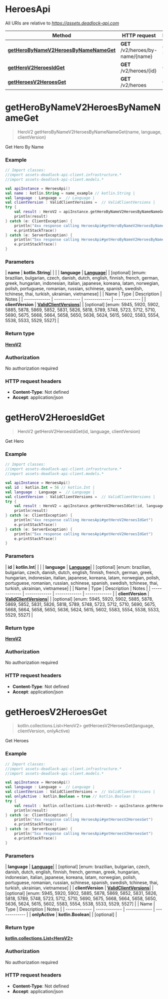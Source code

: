 # HeroesApi

All URIs are relative to *https://assets.deadlock-api.com*

| Method | HTTP request | Description |
| ------------- | ------------- | ------------- |
| [**getHeroByNameV2HeroesByNameNameGet**](HeroesApi.md#getHeroByNameV2HeroesByNameNameGet) | **GET** /v2/heroes/by-name/{name} | Get Hero By Name |
| [**getHeroV2HeroesIdGet**](HeroesApi.md#getHeroV2HeroesIdGet) | **GET** /v2/heroes/{id} | Get Hero |
| [**getHeroesV2HeroesGet**](HeroesApi.md#getHeroesV2HeroesGet) | **GET** /v2/heroes | Get Heroes |


<a id="getHeroByNameV2HeroesByNameNameGet"></a>
# **getHeroByNameV2HeroesByNameNameGet**
> HeroV2 getHeroByNameV2HeroesByNameNameGet(name, language, clientVersion)

Get Hero By Name

### Example
```kotlin
// Import classes:
//import assets-deadlock-api-client.infrastructure.*
//import assets-deadlock-api-client.models.*

val apiInstance = HeroesApi()
val name : kotlin.String = name_example // kotlin.String | 
val language : Language =  // Language | 
val clientVersion : ValidClientVersions =  // ValidClientVersions | 
try {
    val result : HeroV2 = apiInstance.getHeroByNameV2HeroesByNameNameGet(name, language, clientVersion)
    println(result)
} catch (e: ClientException) {
    println("4xx response calling HeroesApi#getHeroByNameV2HeroesByNameNameGet")
    e.printStackTrace()
} catch (e: ServerException) {
    println("5xx response calling HeroesApi#getHeroByNameV2HeroesByNameNameGet")
    e.printStackTrace()
}
```

### Parameters
| **name** | **kotlin.String**|  | |
| **language** | [**Language**](.md)|  | [optional] [enum: brazilian, bulgarian, czech, danish, dutch, english, finnish, french, german, greek, hungarian, indonesian, italian, japanese, koreana, latam, norwegian, polish, portuguese, romanian, russian, schinese, spanish, swedish, tchinese, thai, turkish, ukrainian, vietnamese] |
| Name | Type | Description  | Notes |
| ------------- | ------------- | ------------- | ------------- |
| **clientVersion** | [**ValidClientVersions**](.md)|  | [optional] [enum: 5945, 5920, 5902, 5885, 5878, 5869, 5852, 5831, 5826, 5818, 5789, 5748, 5723, 5712, 5710, 5690, 5675, 5668, 5664, 5658, 5650, 5636, 5624, 5615, 5602, 5583, 5554, 5538, 5533, 5529, 5527] |

### Return type

[**HeroV2**](HeroV2.md)

### Authorization

No authorization required

### HTTP request headers

 - **Content-Type**: Not defined
 - **Accept**: application/json

<a id="getHeroV2HeroesIdGet"></a>
# **getHeroV2HeroesIdGet**
> HeroV2 getHeroV2HeroesIdGet(id, language, clientVersion)

Get Hero

### Example
```kotlin
// Import classes:
//import assets-deadlock-api-client.infrastructure.*
//import assets-deadlock-api-client.models.*

val apiInstance = HeroesApi()
val id : kotlin.Int = 56 // kotlin.Int | 
val language : Language =  // Language | 
val clientVersion : ValidClientVersions =  // ValidClientVersions | 
try {
    val result : HeroV2 = apiInstance.getHeroV2HeroesIdGet(id, language, clientVersion)
    println(result)
} catch (e: ClientException) {
    println("4xx response calling HeroesApi#getHeroV2HeroesIdGet")
    e.printStackTrace()
} catch (e: ServerException) {
    println("5xx response calling HeroesApi#getHeroV2HeroesIdGet")
    e.printStackTrace()
}
```

### Parameters
| **id** | **kotlin.Int**|  | |
| **language** | [**Language**](.md)|  | [optional] [enum: brazilian, bulgarian, czech, danish, dutch, english, finnish, french, german, greek, hungarian, indonesian, italian, japanese, koreana, latam, norwegian, polish, portuguese, romanian, russian, schinese, spanish, swedish, tchinese, thai, turkish, ukrainian, vietnamese] |
| Name | Type | Description  | Notes |
| ------------- | ------------- | ------------- | ------------- |
| **clientVersion** | [**ValidClientVersions**](.md)|  | [optional] [enum: 5945, 5920, 5902, 5885, 5878, 5869, 5852, 5831, 5826, 5818, 5789, 5748, 5723, 5712, 5710, 5690, 5675, 5668, 5664, 5658, 5650, 5636, 5624, 5615, 5602, 5583, 5554, 5538, 5533, 5529, 5527] |

### Return type

[**HeroV2**](HeroV2.md)

### Authorization

No authorization required

### HTTP request headers

 - **Content-Type**: Not defined
 - **Accept**: application/json

<a id="getHeroesV2HeroesGet"></a>
# **getHeroesV2HeroesGet**
> kotlin.collections.List&lt;HeroV2&gt; getHeroesV2HeroesGet(language, clientVersion, onlyActive)

Get Heroes

### Example
```kotlin
// Import classes:
//import assets-deadlock-api-client.infrastructure.*
//import assets-deadlock-api-client.models.*

val apiInstance = HeroesApi()
val language : Language =  // Language | 
val clientVersion : ValidClientVersions =  // ValidClientVersions | 
val onlyActive : kotlin.Boolean = true // kotlin.Boolean | 
try {
    val result : kotlin.collections.List<HeroV2> = apiInstance.getHeroesV2HeroesGet(language, clientVersion, onlyActive)
    println(result)
} catch (e: ClientException) {
    println("4xx response calling HeroesApi#getHeroesV2HeroesGet")
    e.printStackTrace()
} catch (e: ServerException) {
    println("5xx response calling HeroesApi#getHeroesV2HeroesGet")
    e.printStackTrace()
}
```

### Parameters
| **language** | [**Language**](.md)|  | [optional] [enum: brazilian, bulgarian, czech, danish, dutch, english, finnish, french, german, greek, hungarian, indonesian, italian, japanese, koreana, latam, norwegian, polish, portuguese, romanian, russian, schinese, spanish, swedish, tchinese, thai, turkish, ukrainian, vietnamese] |
| **clientVersion** | [**ValidClientVersions**](.md)|  | [optional] [enum: 5945, 5920, 5902, 5885, 5878, 5869, 5852, 5831, 5826, 5818, 5789, 5748, 5723, 5712, 5710, 5690, 5675, 5668, 5664, 5658, 5650, 5636, 5624, 5615, 5602, 5583, 5554, 5538, 5533, 5529, 5527] |
| Name | Type | Description  | Notes |
| ------------- | ------------- | ------------- | ------------- |
| **onlyActive** | **kotlin.Boolean**|  | [optional] |

### Return type

[**kotlin.collections.List&lt;HeroV2&gt;**](HeroV2.md)

### Authorization

No authorization required

### HTTP request headers

 - **Content-Type**: Not defined
 - **Accept**: application/json

